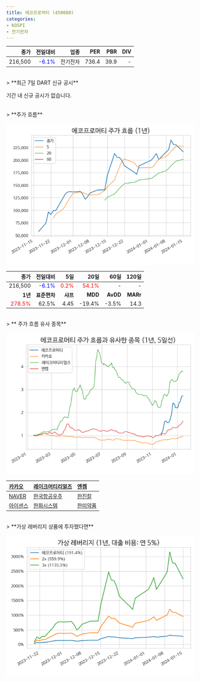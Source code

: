 ```yaml
---
title: 에코프로머티 (450080)
categories:
- KOSPI
- 전기전자
---
```


|**종가**|**전일대비**|**업종**|**PER**|**PBR**|**DIV**|
|-------:|-----------:|-------:|------:|------:|------:|
|216,500|<span style="color: blue">-6.1%</span>|전기전자|736.4|39.9|-|

<!-- more -->

<br>
> **최근 7일 DART 신규 공시<a id="dart"></a>**

기간 내 신규 공시가 없습니다.

<br>
> **주가 흐름<a id="price"></a>**

![450080](/assets/images/stock/450080.png)

|**종가**|**전일대비**|**5일**|**20일**|**60일**|**120일**|
|-------:|-----------:|------:|-------:|-------:|--------:|
| 216,500 | <span style="color: blue">-6.1%</span> | <span style="color: red">0.2%</span> | <span style="color: red">54.1%</span> | - | - |
|**1년**|**표준편차**|**샤프**|**MDD**|**AvDD**|**MARr**|
| <span style="color: red">278.5%</span> | 62.5% | 4.45 | -19.4% | -3.5% | 14.3 |

<br>
> ** 주가 흐름 유사 종목<a id="corr"></a>**

![450080](/assets/images/stock/450080_corr.png)

| [카카오](/035720/) | [레이크머티리얼즈](/281740/) | [엔켐](/348370/) |
|:---------------------------------------|:---------------------------------------|:---------------------------------------|
| [NAVER](/035420/) | [한국항공우주](/047810/) | [한진칼](/180640/) |
| [아이센스](/099190/) | [한화시스템](/272210/) | [한미약품](/128940/) |

<br>
> **가상 레버리지 상품에 투자했다면<a id="2x"></a>**

![450080](/assets/images/stock/450080_2x.png)

[^corr]: 상관계수를 이용하여 분석하였습니다.